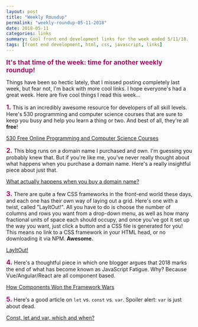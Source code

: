 ```yaml
---
layout: post
title: "Weekly Roundup"
permalink: "weekly-roundup-05-11-2018"
date: 2018-05-11
categories: links
summary: Cool front end development links for the week ended 5/11/18.
tags: [front end development, html, css, javascript, links]
---
```


<span style="font-size: 1.25em; font-weight: bold; color: #ac0863;">It's that time of the week: time for another weekly roundup!</span>

Things have been so hectic lately, that I missed posting completely last week, but fear not, I'm back with more cool links.  I hope everyone's had a great week.  Here are five cool things I read this week...

<span style="font-size: 1.25em; font-weight: bold; color: #ac0863;">1.</span>  This is an incredibly awesome resource for developers of all skill levels.  Here's 530 programming and computer science courses that are sure to keep you busy and help you learn a thing or two.  And best of all, they're all <strong>free</strong>!

[530 Free Online Programming and Computer Science Courses](https://medium.freecodecamp.org/530-free-online-programming-computer-science-courses-you-can-start-in-may-5e82f5307867)

<span style="font-size: 1.25em; font-weight: bold; color: #ac0863;">2.</span>  This blog runs on a domain name I purchased and own.  I'm guessing you probably knew that.  But if you're like me, you've never really thought about what happens when you purchase a domain name.  Here's a really insightful piece about just that.

[What actually happens when you buy a domain name?](https://hackernoon.com/what-actually-happens-when-you-buy-a-domain-name-9c996d352af3)

<span style="font-size: 1.25em; font-weight: bold; color: #ac0863;">3.</span>  There are quite a few CSS frameworks in the front-end world these days, and each one has their own way of laying out a grid.  Here's one with a twist, called "LayItOut!".  All you have to do is choose the number of columns and rows you want from a drop-down menu, as well as how many fractional units of space each should occupy, and once you've got it set up the way you want, just click a button and a CSS file is generated for you!  This means no link to a CSS framework in your HTML head, or no downloading it via NPM.  <strong>Awesome.</strong>

[LayItOut!](https://www.layoutit.com/grid)

<span style="font-size: 1.25em; font-weight: bold; color: #ac0863;">4.</span>  Here's a thoughtful piece in which one blogger argues that 2018 marks the end of what has become known as JavaScript Fatigue.  Why?  Because Vue/Angular/React are all component based.

[How Components Won the Framework Wars](https://codewithhugo.com/how-components-won-the-framework-wars/)

<span style="font-size: 1.25em; font-weight: bold; color: #ac0863;">5.</span>  Here's a good article on <code>let</code> vs. <code>const</code> vs. <code>var</code>.  Spoiler alert: <code>var</code> is just about dead.

[Const, let and var, which and when?](https://codeburst.io/const-let-and-var-which-and-when-541a2721c18)
